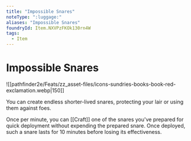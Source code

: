 ```yaml
---
title: "Impossible Snares"
noteType: ":luggage:"
aliases: "Impossible Snares"
foundryId: Item.NXVPzFKOk130rn4W
tags:
  - Item
---
```


# Impossible Snares
![[pathfinder2e/Feats/zz_asset-files/icons-sundries-books-book-red-exclamation.webp|150]]

You can create endless shorter-lived snares, protecting your lair or using them against foes.

Once per minute, you can [[Craft]] one of the snares you've prepared for quick deployment without expending the prepared snare. Once deployed, such a snare lasts for 10 minutes before losing its effectiveness.
